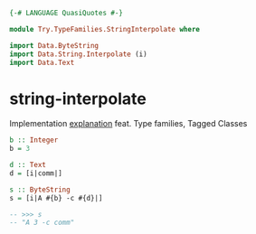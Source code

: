 ```haskell
{-# LANGUAGE QuasiQuotes #-}

module Try.TypeFamilies.StringInterpolate where

import Data.ByteString
import Data.String.Interpolate (i)
import Data.Text
```

# string-interpolate

Implementation [explanation](https://williamyaoh.com/posts/2019-05-27-string-interpolation-and-overlapping-instances.html) feat. Type families, Tagged Classes

```haskell
b :: Integer
b = 3

d :: Text
d = [i|comm|]

s :: ByteString
s = [i|A #{b} -c #{d}|]

-- >>> s
-- "A 3 -c comm"
```
